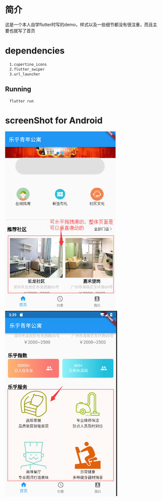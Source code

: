 # 简介
   这是一个本人自学flutter时写的demo，样式以及一些细节都没有很注重，而且主要也就写了首页

# dependencies
      1.cupertino_icons
      2.flutter_swiper
      3.url_launcher

## Running

      flutter run

# screenShot for Android

![Image text](https://github.com/chinafelix/flutter_demo/blob/master/images/Image.png)![Image text](https://github.com/chinafelix/flutter_demo/blob/master/images/Image%20(2).png)
